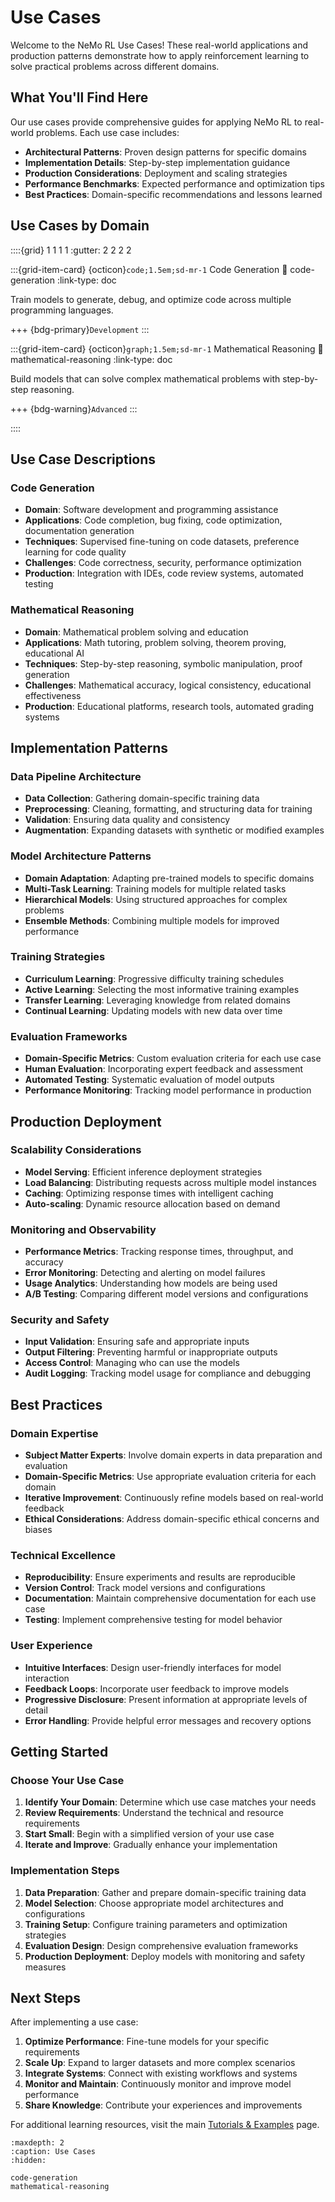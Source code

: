 # Use Cases

Welcome to the NeMo RL Use Cases! These real-world applications and production patterns demonstrate how to apply reinforcement learning to solve practical problems across different domains.

## What You'll Find Here

Our use cases provide comprehensive guides for applying NeMo RL to real-world problems. Each use case includes:

- **Architectural Patterns**: Proven design patterns for specific domains
- **Implementation Details**: Step-by-step implementation guidance
- **Production Considerations**: Deployment and scaling strategies
- **Performance Benchmarks**: Expected performance and optimization tips
- **Best Practices**: Domain-specific recommendations and lessons learned

## Use Cases by Domain

::::{grid} 1 1 1 1
:gutter: 2 2 2 2

:::{grid-item-card} {octicon}`code;1.5em;sd-mr-1` Code Generation
:link: code-generation
:link-type: doc

Train models to generate, debug, and optimize code across multiple programming languages.

+++
{bdg-primary}`Development`
:::

:::{grid-item-card} {octicon}`graph;1.5em;sd-mr-1` Mathematical Reasoning
:link: mathematical-reasoning
:link-type: doc

Build models that can solve complex mathematical problems with step-by-step reasoning.

+++
{bdg-warning}`Advanced`
:::

::::

## Use Case Descriptions

### **Code Generation**
- **Domain**: Software development and programming assistance
- **Applications**: Code completion, bug fixing, code optimization, documentation generation
- **Techniques**: Supervised fine-tuning on code datasets, preference learning for code quality
- **Challenges**: Code correctness, security, performance optimization
- **Production**: Integration with IDEs, code review systems, automated testing

### **Mathematical Reasoning**
- **Domain**: Mathematical problem solving and education
- **Applications**: Math tutoring, problem solving, theorem proving, educational AI
- **Techniques**: Step-by-step reasoning, symbolic manipulation, proof generation
- **Challenges**: Mathematical accuracy, logical consistency, educational effectiveness
- **Production**: Educational platforms, research tools, automated grading systems

## Implementation Patterns

### **Data Pipeline Architecture**
- **Data Collection**: Gathering domain-specific training data
- **Preprocessing**: Cleaning, formatting, and structuring data for training
- **Validation**: Ensuring data quality and consistency
- **Augmentation**: Expanding datasets with synthetic or modified examples

### **Model Architecture Patterns**
- **Domain Adaptation**: Adapting pre-trained models to specific domains
- **Multi-Task Learning**: Training models for multiple related tasks
- **Hierarchical Models**: Using structured approaches for complex problems
- **Ensemble Methods**: Combining multiple models for improved performance

### **Training Strategies**
- **Curriculum Learning**: Progressive difficulty training schedules
- **Active Learning**: Selecting the most informative training examples
- **Transfer Learning**: Leveraging knowledge from related domains
- **Continual Learning**: Updating models with new data over time

### **Evaluation Frameworks**
- **Domain-Specific Metrics**: Custom evaluation criteria for each use case
- **Human Evaluation**: Incorporating expert feedback and assessment
- **Automated Testing**: Systematic evaluation of model outputs
- **Performance Monitoring**: Tracking model performance in production

## Production Deployment

### **Scalability Considerations**
- **Model Serving**: Efficient inference deployment strategies
- **Load Balancing**: Distributing requests across multiple model instances
- **Caching**: Optimizing response times with intelligent caching
- **Auto-scaling**: Dynamic resource allocation based on demand

### **Monitoring and Observability**
- **Performance Metrics**: Tracking response times, throughput, and accuracy
- **Error Monitoring**: Detecting and alerting on model failures
- **Usage Analytics**: Understanding how models are being used
- **A/B Testing**: Comparing different model versions and configurations

### **Security and Safety**
- **Input Validation**: Ensuring safe and appropriate inputs
- **Output Filtering**: Preventing harmful or inappropriate outputs
- **Access Control**: Managing who can use the models
- **Audit Logging**: Tracking model usage for compliance and debugging

## Best Practices

### **Domain Expertise**
- **Subject Matter Experts**: Involve domain experts in data preparation and evaluation
- **Domain-Specific Metrics**: Use appropriate evaluation criteria for each domain
- **Iterative Improvement**: Continuously refine models based on real-world feedback
- **Ethical Considerations**: Address domain-specific ethical concerns and biases

### **Technical Excellence**
- **Reproducibility**: Ensure experiments and results are reproducible
- **Version Control**: Track model versions and configurations
- **Documentation**: Maintain comprehensive documentation for each use case
- **Testing**: Implement comprehensive testing for model behavior

### **User Experience**
- **Intuitive Interfaces**: Design user-friendly interfaces for model interaction
- **Feedback Loops**: Incorporate user feedback to improve models
- **Progressive Disclosure**: Present information at appropriate levels of detail
- **Error Handling**: Provide helpful error messages and recovery options

## Getting Started

### **Choose Your Use Case**
1. **Identify Your Domain**: Determine which use case matches your needs
2. **Review Requirements**: Understand the technical and resource requirements
3. **Start Small**: Begin with a simplified version of your use case
4. **Iterate and Improve**: Gradually enhance your implementation

### **Implementation Steps**
1. **Data Preparation**: Gather and prepare domain-specific training data
2. **Model Selection**: Choose appropriate model architectures and configurations
3. **Training Setup**: Configure training parameters and optimization strategies
4. **Evaluation Design**: Design comprehensive evaluation frameworks
5. **Production Deployment**: Deploy models with monitoring and safety measures

## Next Steps

After implementing a use case:

1. **Optimize Performance**: Fine-tune models for your specific requirements
2. **Scale Up**: Expand to larger datasets and more complex scenarios
3. **Integrate Systems**: Connect with existing workflows and systems
4. **Monitor and Maintain**: Continuously monitor and improve model performance
5. **Share Knowledge**: Contribute your experiences and improvements

For additional learning resources, visit the main [Tutorials & Examples](../index) page.

```{toctree}
:maxdepth: 2
:caption: Use Cases
:hidden:

code-generation
mathematical-reasoning
``` 
